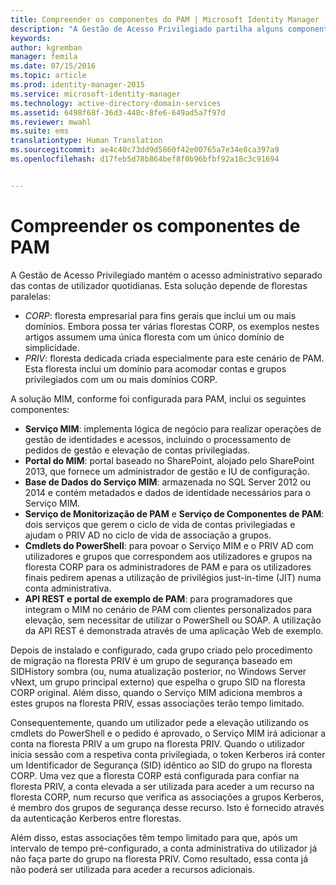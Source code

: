 ```yaml
---
title: Compreender os componentes do PAM | Microsoft Identity Manager
description: "A Gestão de Acesso Privilegiado partilha alguns componentes com o MIM e tem de alguns próprios. Saiba como estes funcionam em conjunto."
keywords: 
author: kgremban
manager: femila
ms.date: 07/15/2016
ms.topic: article
ms.prod: identity-manager-2015
ms.service: microsoft-identity-manager
ms.technology: active-directory-domain-services
ms.assetid: 6498f68f-36d3-448c-8fe6-649ad5a7f97d
ms.reviewer: mwahl
ms.suite: ems
translationtype: Human Translation
ms.sourcegitcommit: ae4c40c73dd9d5860f42e00765a7e34e8ca397a9
ms.openlocfilehash: d17feb5d78b864bef8f0b96bfbf92a18c3c91694


---
```


# Compreender os componentes de PAM

A Gestão de Acesso Privilegiado mantém o acesso administrativo separado das contas de utilizador quotidianas. Esta solução depende de florestas paralelas:

- *CORP*: floresta empresarial para fins gerais que inclui um ou mais domínios. Embora possa ter várias florestas CORP, os exemplos nestes artigos assumem uma única floresta com um único domínio de simplicidade.  
- *PRIV*: floresta dedicada criada especialmente para este cenário de PAM. Esta floresta inclui um domínio para acomodar contas e grupos privilegiados com um ou mais domínios CORP.

A solução MIM, conforme foi configurada para PAM, inclui os seguintes componentes:  

- **Serviço MIM**: implementa lógica de negócio para realizar operações de gestão de identidades e acessos, incluindo o processamento de pedidos de gestão e elevação de contas privilegiadas.   
- **Portal do MIM**: portal baseado no SharePoint, alojado pelo SharePoint 2013, que fornece um administrador de gestão e IU de configuração.
- **Base de Dados do Serviço MIM**: armazenada no SQL Server 2012 ou 2014 e contém metadados e dados de identidade necessários para o Serviço MIM.
- **Serviço de Monitorização de PAM** e **Serviço de Componentes de PAM**: dois serviços que gerem o ciclo de vida de contas privilegiadas e ajudam o PRIV AD no ciclo de vida de associação a grupos.
- **Cmdlets do PowerShell**: para povoar o Serviço MIM e o PRIV AD com utilizadores e grupos que correspondem aos utilizadores e grupos na floresta CORP para os administradores de PAM e para os utilizadores finais pedirem apenas a utilização de privilégios just-in-time (JIT) numa conta administrativa.
- **API REST e portal de exemplo de PAM**: para programadores que integram o MIM no cenário de PAM com clientes personalizados para elevação, sem necessitar de utilizar o PowerShell ou SOAP. A utilização da API REST é demonstrada através de uma aplicação Web de exemplo.

Depois de instalado e configurado, cada grupo criado pelo procedimento de migração na floresta PRIV é um grupo de segurança baseado em SIDHistory sombra (ou, numa atualização posterior, no Windows Server vNext, um grupo principal externo) que espelha o grupo SID na floresta CORP original. Além disso, quando o Serviço MIM adiciona membros a estes grupos na floresta PRIV, essas associações terão tempo limitado.

Consequentemente, quando um utilizador pede a elevação utilizando os cmdlets do PowerShell e o pedido é aprovado, o Serviço MIM irá adicionar a conta na floresta PRIV a um grupo na floresta PRIV. Quando o utilizador inicia sessão com a respetiva conta privilegiada, o token Kerberos irá conter um Identificador de Segurança (SID) idêntico ao SID do grupo na floresta CORP. Uma vez que a floresta CORP está configurada para confiar na floresta PRIV, a conta elevada a ser utilizada para aceder a um recurso na floresta CORP, num recurso que verifica as associações a grupos Kerberos, é membro dos grupos de segurança desse recurso. Isto é fornecido através da autenticação Kerberos entre florestas.

Além disso, estas associações têm tempo limitado para que, após um intervalo de tempo pré-configurado, a conta administrativa do utilizador já não faça parte do grupo na floresta PRIV. Como resultado, essa conta já não poderá ser utilizada para aceder a recursos adicionais.



<!--HONumber=Jul16_HO3-->


